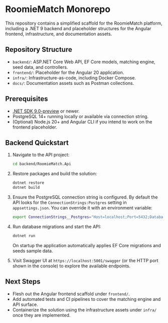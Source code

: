 # RoomieMatch Monorepo

This repository contains a simplified scaffold for the RoomieMatch platform, including a .NET 9 backend and placeholder structures for the Angular frontend, infrastructure, and documentation assets.

## Repository Structure

- `backend/`: ASP.NET Core Web API, EF Core models, matching engine, seed data, and controllers.
- `frontend/`: Placeholder for the Angular 20 application.
- `infra/`: Infrastructure-as-code, including Docker Compose.
- `docs/`: Documentation assets such as Postman collections.

## Prerequisites

- [.NET SDK 9.0-preview](https://dotnet.microsoft.com/en-us/download/dotnet/9.0) or newer.
- PostgreSQL 14+ running locally or available via connection string.
- (Optional) Node.js 20+ and Angular CLI if you intend to work on the frontend placeholder.

## Backend Quickstart

1. Navigate to the API project:

   ```bash
   cd backend/RoomieMatch.Api
   ```

2. Restore packages and build the solution:

   ```bash
   dotnet restore
   dotnet build
   ```

3. Ensure the PostgreSQL connection string is configured. By default the API looks for the `ConnectionStrings:Postgres` setting in `appsettings.json`. You can override it with an environment variable:

   ```bash
   export ConnectionStrings__Postgres="Host=localhost;Port=5432;Database=roomiematch;Username=postgres;Password=postgres"
   ```

4. Run database migrations and start the API:

   ```bash
   dotnet run
   ```

   On startup the application automatically applies EF Core migrations and seeds sample data.

5. Visit Swagger UI at `https://localhost:5001/swagger` (or the HTTP port shown in the console) to explore the available endpoints.

## Next Steps

- Flesh out the Angular frontend scaffold under `frontend/`.
- Add automated tests and CI pipelines to cover the matching engine and API surface.
- Containerize the solution using the infrastructure assets under `infra/` once they are implemented.
